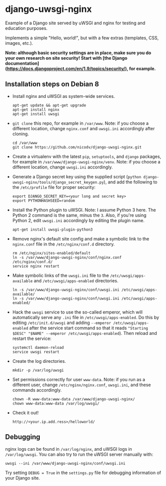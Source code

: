 # django-uwsgi-nginx
Example of a Django site served by uWSGI and nginx for testing and education purposes.

Implements a simple "Hello, world!", but with a few extras (templates, CSS, 
images, etc.).

**Note: although basic security settings are in place, make sure you do your own research 
on site security! Start with [the Django documentation]
(https://docs.djangoproject.com/en/1.9/topics/security/), for example.**

Installation steps on Debian 8
------------------------------

- Install nginx and uWSGI as system-wide services.

    ```
    apt-get update && apt-get upgrade
    apt-get install nginx
    apt-get install uwsgi
    ```

- `git clone` this repo, for example in `/var/www`. Note: if you choose a different 
location, change `nginx.conf` and `uwsgi.ini` accordingly after cloning.

    ```
    cd /var/www
    git clone https://github.com/nicodv/django-uwsgi-nginx.git
    ```

- Create a virtualenv with the latest `pip`, `setuptools`, and `django` packages, 
for example in `/var/www/django-uwsgi-nginx/venv`. Note: if you choose a different 
location, change `uwsgi.ini` accordingly.

- Generate a Django secret key using the supplied script 
(`python django-uwsgi-nginx/tools/django_secret_keygen.py`), and add the following to 
the `/etc/profile` file for proper security:

    ```
    export DJANGO_SECRET_KEY=<your long and secret key>
    export PYTHONHASHSEED=random
    ```

- Install the Python plugin to uWSGI. Note: I assume Python 3 here. The Python 2 
command is the same, minus the `3`. Also, if you're using Python 2, edit 
`uwsgi.ini` accordingly by editing the plugin name.

    ```
    apt-get install uwsgi-plugin-python3
    ```

- Remove nginx's default site config and make a symbolic link to the 
`nginx.conf` file in the `/etc/nginx/conf.d` directory.

    ```
    rm /etc/nginx/sites-enabled/default
    ln -s /var/www/django-uwsgi-nginx/conf/nginx.conf /etc/nginx/conf.d/
    service nginx restart
    ```

- Make symbolic links of the `uwsgi.ini` file to the `/etc/uwsgi/apps-available` 
and `/etc/uwsgi/apps-enabled` directories.

    ```
    ln -s /var/www/django-uwsgi-nginx/conf/uwsgi.ini /etc/uwsgi/apps-available/
    ln -s /var/www/django-uwsgi-nginx/conf/uwsgi.ini /etc/uwsgi/apps-enabled/
    ```

- Hack the `uwsgi` service to use the so-called emperor, which will automatically 
serve any `.ini` file in `/etc/uwsgi/apps-enabled`. Do this by editing 
`/etc/init.d/uwsgi` and adding `--emperor /etc/uwsgi/apps-enabled` after the 
service start command so that it reads 
`"Starting $DESC" "$NAME" --emperor /etc/uwsgi/apps-enabled`). Then reload and 
restart the service:

    ```
    systemctl daemon-reload
    service uwsgi restart
    ```

- Create the log directories.

    ```
    mkdir -p /var/log/uwsgi
    ```

- Set permissions correctly for user `www-data`. Note: if you run as a different 
user, change `/etc/nginx/nginx.conf`, `uwsgi.ini`, and these commands accordingly.

    ```
    chown -R www-data:www-data /var/www/django-uwsgi-nginx/
    chown www-data:www-data /var/log/uwsgi/
    ```
- Check it out!

    ```
    http://<your.ip.add.ress>/helloworld/
    ```

Debugging
---------
nginx logs can be found in `/var/log/nginx`, and uWSGI logs in `/var/log/uwsgi`. 
You can also try to run the uWSGI server manually with:

    uwsgi --ini /var/www/django-uwsgi-nginx/conf/uwsgi.ini

Try setting `DEBUG = True` in the `settings.py` file for debugging information 
of your Django site.
